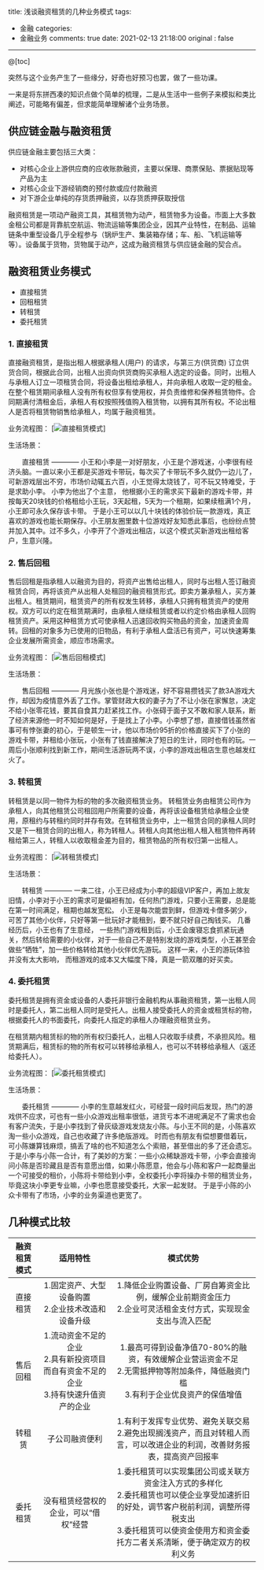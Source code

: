 title: 浅谈融资租赁的几种业务模式
tags:
  - 金融
categories:
  - 金融业务
comments: true
date: 2021-02-13 21:18:00
original : false

---
@[toc]

突然与这个业务产生了一些缘分，好奇也好预习也罢，做了一些功课。

一来是将东拼西凑的知识点做个简单的梳理，二是从生活中一些例子来模拟和类比阐述，可能略有偏差，但求能简单理解诸个业务场景。
<!-- more -->
## 供应链金融与融资租赁

供应链金融主要包括三大类：
* 对核心企业上游供应商的应收账款融资，主要以保理、商票保贴、票据贴现等产品为主
* 对核心企业下游经销商的预付款或应付款融资
* 对下游企业单纯的存货质押融资，以存货质押获取授信

融资租赁是一项动产融资工具，其租赁物为动产，租赁物多为设备。市面上大多数金租公司都是背靠航空航运、物流运输等集团企业，因其产业特性，在制品、运输链条中重型设备几乎全程参与（锅炉生产、集装箱存储；车、船、飞机运输等等）。设备属于货物，货物属于动产，这成为融资租赁与供应链金融的契合点。

## 融资租赁业务模式

* 直接租赁
* 回租租赁
* 转租赁
* 委托租赁

### 1. 直接租赁

直接融资租赁，是指出租人根据承租人(用户) 的请求，与第三方(供货商) 订立供货合同，根据此合同，出租人出资向供货商购买承租人选定的设备。同时，出租人与承租人订立一项租赁合同，将设备出租给承租人，并向承租人收取一定的租金。在整个租赁期间承租人没有所有权但享有使用权，并负责维修和保养租赁物件。合同期满付清租金后，承租人有权按照残值购入租赁物，以拥有其所有权。不论出租人是否将租赁物销售给承租人，均属于融资租赁。

业务流程图：
[![直接租赁模式](https://s3.ax1x.com/2021/02/16/ygP5hF.png)]

生活场景： 

&emsp;&emsp;直接租赁 ———— 小王和小李是一对好朋友，小王是个游戏迷，小李很有经济头脑。一直以来小王都是买游戏卡带玩，每次买了卡带玩不多久就仍一边儿了，可新游戏层出不穷，市场价动辄五六百，小王觉得太烧钱了，可不玩又特难受，于是求助小李。 小李为他出了个主意， 他根据小王的需求买下最新的游戏卡带，并按每天20块钱的价格租给小王玩，3天起租，5天为一个租期，如果续租满1个月，小王即可永久保存该卡带。 于是小王可以以几十块钱的体验价玩一款游戏，真正喜欢的游戏也能长期保存。小王朋友圈里数十位游戏好友知悉此事后，也纷纷点赞并加入其中。过不多久，小李开了个游戏出租店，以这个模式买新游戏出租给客户，生意兴隆。

### 2. 售后回租

售后回租是指承租人以融资为目的，将资产出售给出租人，同时与出租人签订融资租赁合同，再将该资产从出租人处租回的融资租赁形式。即卖方兼承租人，买方兼出租人。租赁期间，租赁资产的所有权发生转移，承租人只拥有租赁资产的使用权。双方可以约定在租赁期满时，由承租人继续租赁或者以约定价格由承租人回购租赁资产。采用这种租赁方式可使承租人迅速回收购买物品的资金，加速资金周转。回租的对象多为已使用的旧物品，有利于承租人盘活已有资产，可以快速筹集企业发展所需资金，顺应市场需求。

业务流程图：
[![售后回租模式](https://s3.ax1x.com/2021/02/16/ygP4tU.png)]

生活场景： 

&emsp;&emsp;售后回租 ———— 月光族小张也是个游戏迷，好不容易攒钱买了款3A游戏大作，却因为疫情意外丢了工作。掌管财政大权的妻子为了不让小张在家懈怠，决定不给小张零花钱，要其自食其力赶紧找工作。小张碍于面子又不敢和家人联系，断了经济来源他一时不知如何是好，于是找上了小李。小李想了想，直接借钱虽然省事可有悖张妻的初心，于是顿生一计，他以市场价95折的价格直接买下了小张的游戏卡带，并租给小张玩，小张有了钱直接解决了短日的生计，同时也有的玩。一周后小张顺利找到新工作，期间生活游玩两不误，小李的游戏出租店生意也越发红火了。

### 3. 转租赁

转租赁是以同一物件为标的物的多次融资租赁业务。 转租赁业务由租赁公司作为承租人，向其他租赁公司租回用户所需要的设备，再将该设备租赁给承租企业使用，原租约与转租约同时并存有效。在转租赁业务中，上一租赁合同的承租人同时又是下一租赁合同的出租人，称为转租人。转租人向其他出租人租入租赁物件再转租给第三人，转租人以收取租金差为目的，租赁物品的所有权归第一出租人。

业务流程图：
[![转租赁模式](https://s3.ax1x.com/2021/02/16/ygPop4.png)]

生活场景： 

&emsp;&emsp;转租赁 ———— 一来二往，小王已经成为小李的超级VIP客户，再加上故友旧情，小李对于小王的需求可是偏袒有加，任何热门游戏，只要小王需要，总是能在第一时间满足，租期也越发宽松。 小王是每次能尝到鲜，但游戏卡僧多粥少，可苦了其他小伙伴，只好等第一批玩好才能租到，要不就只好自己掏钱买。 几番经历后，小王也有了生意经， 一些热门游戏租到后，小王会废寝忘食抓紧玩通关，然后转给需要的小伙伴，对于一些自己不是特别发烧的游戏类型，小王甚至会做些“牺牲”，加一些价格转给其他小伙伴优先游玩。 这样一来，小王的游玩体验并没有太大影响， 而租游戏的成本又大幅度下降，真是一箭双雕的好买卖。

### 4. 委托租赁

委托租赁是拥有资金或设备的人委托非银行金融机构从事融资租赁，第一出租人同时是委托人，第二出租人同时是受托人。出租人接受委托人的资金或租赁标的物，根据委托人的书面委托，向委托人指定的承租人办理融资租赁业务。

在租赁期内租赁标的物的所有权归委托人，出租人只收取手续费，不承担风险。租赁期满后，租赁标的物的所有权可以转移给承租人，也可以不转移给承租人（返还给委托人）。

业务流程图：
[![委托租赁模式](https://s3.ax1x.com/2021/02/16/ygPT1J.png)]

生活场景： 

&emsp;&emsp;委托租赁 ———— 小李的生意越发红火，可经营一段时间后发现，热门的游戏供不应求，可也有一些小众游戏出租率很低，进货亏本不进呢满足不了需求也会有客户流失，于是小李找到了骨灰级游戏发烧友小陈。与小王不同的是，小陈喜欢淘一些小众游戏，自己也收藏了许多绝版游戏。 时而也有朋友有偿想要借着玩，可小陈嫌算钱麻烦，搞丢了啥的也不知道怎么个索赔，甚至借出的多了还会遗忘。 于是小李与小陈一合计，有了美妙的方案：一些小众稀缺游戏卡带，小李会直接询问小陈是否珍藏且是否有意愿出借，如果小陈愿意，他会与小陈和客户一起商量出一个可接受的租价，小陈将卡带给到小李，全权委托小李将操办卡带的租赁业务，毕竟这块小李更专业嘛，小李也愿意接受委托，大家一起发财。 于是乎小陈的小众卡带有了市场，小李的业务渠道也更宽了。

## 几种模式比较

| 融资租赁模式 | 适用特性 | 模式优势 |
| :------: | :------: | :------: |
| 直接租赁 | 1.固定资产、大型设备购置<br />2.企业技术改造和设备升级 | 1.降低企业购置设备、厂房自筹资金比例，缓解企业前期资金压力<br />2.企业可灵活租金支付方式，实现现金支出与流入匹配|
| 售后回租 | 1.流动资金不足的企业<br />2.具有新投资项目而自有资金不足的企业<br />3.持有快速升值资产的企业 | 1.最高可得到设备净值70-80%的融资，有效缓解企业营运资金不足<br />2.无需抵押物等附加条件，降低融资门槛<br />3.有利于企业优良资产的保值增值 |   
| 转租赁 | 子公司融资便利 | 1.有利于发挥专业优势、避免关联交易<br />2.避免出现搁浅资产，而且对转租人而言，可以改进企业的利润，改善财务报表，提高资产回报率 |   
| 委托租赁 | 没有租赁经营权的企业，可以“借权”经营 | 1.委托租赁可以实现集团公司或关联方资金注入方式的多样化<br />2.委托租赁也可以使企业享受加速折旧的好处，调节客户税前利润，调整所得税支出<br />3.委托租赁可以使资金使用方和资金委托方二者关系清晰，便于确定双方的权利义务 |     
 
   

